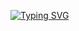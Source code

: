 [![Typing SVG](https://readme-typing-svg.herokuapp.com?font=futura&pause=1000&color=00FF00&width=435&lines=Welcome+to+my+github+account!;Welcome+to+the+Matrix)](https://git.io/typing-svg) <br/>
<!--## Hi there 👋

<!--
**ZloyPandik/ZloyPandik** is a ✨ _special_ ✨ repository because its `README.md` (this file) appears on your GitHub profile.

Here are some ideas to get you started:

- 🔭 I’m currently working on ...
- 🌱 I’m currently learning ...
- 👯 I’m looking to collaborate on ...
- 🤔 I’m looking for help with ...
- 💬 Ask me about ...
- 📫 How to reach me: ...
- 😄 Pronouns: ...
- ⚡ Fun fact: ...
-->

